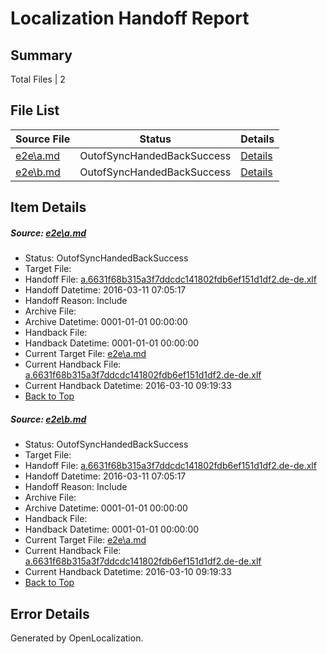 # <a name='report-top'></a> Localization Handoff Report

## Summary
 Total Files | 2

## File List
 Source File | Status | Details 
 ----------- | ------ | ------- 
 [e2e\a.md](https://github.com/OpenLocalizationTest/oltest/blob/c7598818790885dc1bc13e67d32dca448b7373b6/e2e/a.md) | OutofSyncHandedBackSuccess | [Details](#9ffbd41203cc748da08f9c099811bdf771be11361)
 [e2e\b.md](https://github.com/OpenLocalizationTest/oltest/blob/c7598818790885dc1bc13e67d32dca448b7373b6/e2e/b.md) | OutofSyncHandedBackSuccess | [Details](#9ffbd41203cc748da08f9c099811bdf771be11362)

## Item Details
##### <a name='9ffbd41203cc748da08f9c099811bdf771be11361'></a> Source: [e2e\a.md](https://github.com/OpenLocalizationTest/oltest/blob/c7598818790885dc1bc13e67d32dca448b7373b6/e2e/a.md)
* Status: OutofSyncHandedBackSuccess
* Target File: 
* Handoff File: [a.6631f68b315a3f7ddcdc141802fdb6ef151d1df2.de-de.xlf](https://github.com/OpenLocalizationTestOrg/olhandoff/blob/4aaa19727e2da707540f2f9afaa8b72a1f4673e4/ol-handoff/OpenLocalizationTestOrg/oltest.de-de/xinjiang/ht/a.6631f68b315a3f7ddcdc141802fdb6ef151d1df2.de-de.xlf)
* Handoff Datetime: 2016-03-11 07:05:17
* Handoff Reason: Include
* Archive File: 
* Archive Datetime: 0001-01-01 00:00:00
* Handback File: 
* Handback Datetime: 0001-01-01 00:00:00
* Current Target File: [e2e\a.md](https://github.com/OpenLocalizationTestOrg/oltest.de-de/blob/664ce5a2ee1c3df392b20ecfa46cbf880a8db887/e2e/a.md)
* Current Handback File: [a.6631f68b315a3f7ddcdc141802fdb6ef151d1df2.de-de.xlf](https://github.com/OpenLocalizationTestOrg/olhandback/blob/b8c9f90d771746db30e1a24ed88f57143e259d99/ol-handback/OpenLocalizationTestOrg/oltest.de-de/xinjiang/ht/a.6631f68b315a3f7ddcdc141802fdb6ef151d1df2.de-de.xlf)
* Current Handback Datetime: 2016-03-10 09:19:33
* [Back to Top](#report-top)

##### <a name='9ffbd41203cc748da08f9c099811bdf771be11362'></a> Source: [e2e\b.md](https://github.com/OpenLocalizationTest/oltest/blob/c7598818790885dc1bc13e67d32dca448b7373b6/e2e/b.md)
* Status: OutofSyncHandedBackSuccess
* Target File: 
* Handoff File: [a.6631f68b315a3f7ddcdc141802fdb6ef151d1df2.de-de.xlf](https://github.com/OpenLocalizationTestOrg/olhandoff/blob/4aaa19727e2da707540f2f9afaa8b72a1f4673e4/ol-handoff/OpenLocalizationTestOrg/oltest.de-de/xinjiang/ht/a.6631f68b315a3f7ddcdc141802fdb6ef151d1df2.de-de.xlf)
* Handoff Datetime: 2016-03-11 07:05:17
* Handoff Reason: Include
* Archive File: 
* Archive Datetime: 0001-01-01 00:00:00
* Handback File: 
* Handback Datetime: 0001-01-01 00:00:00
* Current Target File: [e2e\a.md](https://github.com/OpenLocalizationTestOrg/oltest.de-de/blob/664ce5a2ee1c3df392b20ecfa46cbf880a8db887/e2e/a.md)
* Current Handback File: [a.6631f68b315a3f7ddcdc141802fdb6ef151d1df2.de-de.xlf](https://github.com/OpenLocalizationTestOrg/olhandback/blob/b8c9f90d771746db30e1a24ed88f57143e259d99/ol-handback/OpenLocalizationTestOrg/oltest.de-de/xinjiang/ht/a.6631f68b315a3f7ddcdc141802fdb6ef151d1df2.de-de.xlf)
* Current Handback Datetime: 2016-03-10 09:19:33
* [Back to Top](#report-top)


## Error Details

Generated by OpenLocalization.
